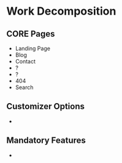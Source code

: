 # Work Decomposition
## CORE Pages
- Landing Page
- Blog
- Contact
- ?
- ?
- 404
- Search

## Customizer Options
- 

## Mandatory Features
-

